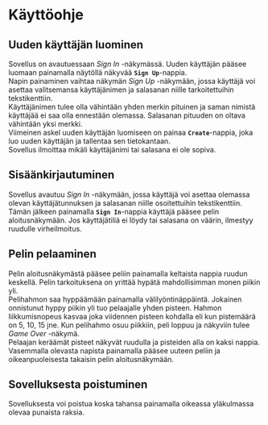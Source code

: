 # Käyttöohje
## Uuden käyttäjän luominen
Sovellus on avautuessaan *Sign In* -näkymässä. Uuden käyttäjän pääsee luomaan painamalla näytöllä näkyvää **`Sign Up`**-nappia.  
Napin painaminen vaihtaa näkymän *Sign Up* -näkymään, jossa käyttäjä voi asettaa valitsemansa käyttäjänimen ja salasanan niille tarkoitettuihin tekstikenttiin.  
Käyttäjänimen tulee olla vähintään yhden merkin pituinen ja saman nimistä käyttäjää ei saa olla ennestään olemassa. Salasanan pituuden on oltava vähintään yksi merkki.  
Viimeinen askel uuden käyttäjän luomiseen on painaa **`Create`**-nappia, joka luo uuden käyttäjän ja tallentaa sen tietokantaan.  
Sovellus ilmoittaa mikäli käyttäjänimi tai salasana ei ole sopiva.
## Sisäänkirjautuminen
Sovellus avautuu *Sign In* -näkymään, jossa käyttäjä voi asettaa olemassa olevan käyttäjätunnuksen ja salasanan niille osoitettuihin tekstikenttiin.  
Tämän jälkeen painamalla **`Sign In`**-nappia käyttäjä pääsee pelin aloitusnäkymään. Jos käyttäjätiliä ei löydy tai salasana on väärin, ilmestyy ruudulle virheilmoitus.
## Pelin pelaaminen
Pelin aloitusnäkymästä pääsee peliin painamalla keltaista nappia ruudun keskellä. Pelin tarkoituksena on yrittää hypätä mahdollisimman monen piikin yli.    
Pelihahmon saa hyppäämään painamalla välilyöntinäppäintä. Jokainen onnistunut hyppy piikin yli tuo pelaajalle yhden pisteen. Hahmon liikkumisnopeus kasvaa joka viidennen pisteen kohdalla eli kun pistemäärä on 5, 10, 15 jne. Kun pelihahmo osuu piikkiin, peli loppuu ja näkyviin tulee *Game Over* -näkymä.  
Pelaajan keräämät pisteet näkyvät ruudulla ja pisteiden alla on kaksi nappia. Vasemmalla olevasta napista painamalla pääsee uuteen peliin ja oikeanpuoleisesta takaisin pelin aloitusnäkymään.
## Sovelluksesta poistuminen
Sovelluksesta voi poistua koska tahansa painamalla oikeassa yläkulmassa olevaa punaista raksia.

